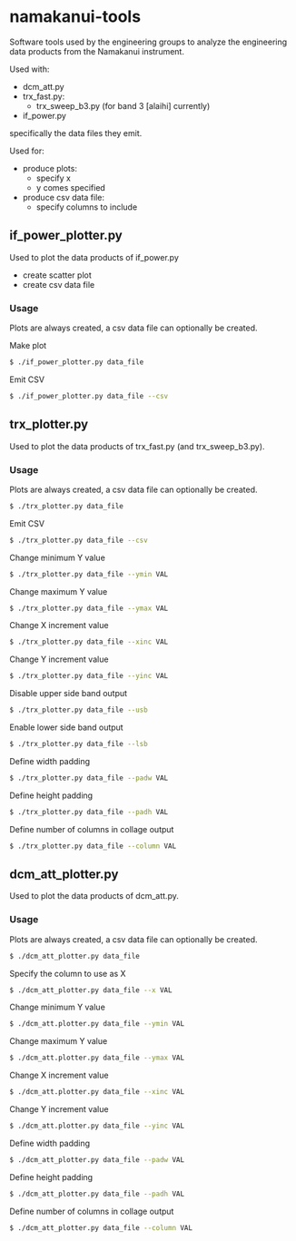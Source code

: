# namakanui-tools

Software tools used by the engineering groups to analyze the engineering data products from the Namakanui instrument.

Used with:

- dcm_att.py
- trx_fast.py:
    - trx_sweep_b3.py (for band 3 [alaihi] currently)
- if_power.py

specifically the data files they emit.

Used for:

- produce plots:
    - specify x
    - y comes specified
- produce csv data file:
    - specify columns to include

## if_power_plotter.py

Used to plot the data products of if_power.py

- create scatter plot
- create csv data file

### Usage

Plots are always created, a csv data file can optionally be created.

Make plot

```bash
$ ./if_power_plotter.py data_file
```

Emit CSV

```bash
$ ./if_power_plotter.py data_file --csv
```

## trx_plotter.py

Used to plot the data products of trx_fast.py (and trx_sweep_b3.py).

### Usage

Plots are always created, a csv data file can optionally be created.

```bash
$ ./trx_plotter.py data_file
```

Emit CSV

```bash
$ ./trx_plotter.py data_file --csv
```

Change minimum Y value

```bash
$ ./trx_plotter.py data_file --ymin VAL
```

Change maximum Y value

```bash
$ ./trx_plotter.py data_file --ymax VAL
```

Change X increment value

```bash
$ ./trx_plotter.py data_file --xinc VAL

```
Change Y increment value

```bash
$ ./trx_plotter.py data_file --yinc VAL
```

Disable upper side band output

```bash
$ ./trx_plotter.py data_file --usb
```

Enable lower side band output

```bash
$ ./trx_plotter.py data_file --lsb
```

Define width padding

```bash
$ ./trx_plotter.py data_file --padw VAL
```

Define height padding

```bash
$ ./trx_plotter.py data_file --padh VAL
```

Define number of columns in collage output

```bash
$ ./trx_plotter.py data_file --column VAL
```

## dcm_att_plotter.py

Used to plot the data products of dcm_att.py.

### Usage 

Plots are always created, a csv data file can optionally be created.

```bash
$ ./dcm_att_plotter.py data_file
```

Specify the column to use as X

```bash
$ ./dcm_att_plotter.py data_file --x VAL
```

Change minimum Y value

```bash
$ ./dcm_att.plotter.py data_file --ymin VAL
```

Change maximum Y value

```bash
$ ./dcm_att.plotter.py data_file --ymax VAL
```

Change X increment value

```bash
$ ./dcm_att.plotter.py data_file --xinc VAL

```
Change Y increment value

```bash
$ ./dcm_att.plotter.py data_file --yinc VAL
```

Define width padding

```bash
$ ./dcm_att_plotter.py data_file --padw VAL
```

Define height padding

```bash
$ ./dcm_att_plotter.py data_file --padh VAL
```
Define number of columns in collage output

```bash
$ ./dcm_att_plotter.py data_file --column VAL
```
